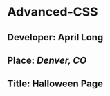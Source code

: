 # Advanced-CSS

## **Developer:** April Long
## **Place:** *Denver, CO*
## **Title:** Halloween Page 





